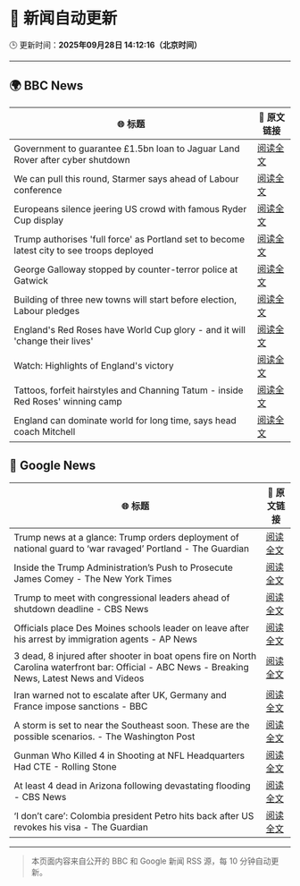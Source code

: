# 🧠 新闻自动更新

🕒 更新时间：**2025年09月28日 14:12:16（北京时间）**

---

## 🌍 BBC News

| 🌐 标题 | 🔗 原文链接 |
|--------|-------------|
| Government to guarantee £1.5bn loan to Jaguar Land Rover after cyber shutdown | [阅读全文](https://www.bbc.com/news/articles/cgl15ykerlro?at_medium=RSS&at_campaign=rss) |
| We can pull this round, Starmer says ahead of Labour conference | [阅读全文](https://www.bbc.com/news/articles/cn0xzdgyx0do?at_medium=RSS&at_campaign=rss) |
| Europeans silence jeering US crowd with famous Ryder Cup display | [阅读全文](https://www.bbc.com/sport/golf/articles/cg5endmdq42o?at_medium=RSS&at_campaign=rss) |
| Trump authorises 'full force' as Portland set to become latest city to see troops deployed | [阅读全文](https://www.bbc.com/news/articles/cddmn6ge6e2o?at_medium=RSS&at_campaign=rss) |
| George Galloway stopped by counter-terror police at Gatwick | [阅读全文](https://www.bbc.com/news/articles/c20e4ge36e6o?at_medium=RSS&at_campaign=rss) |
| Building of three new towns will start before election, Labour pledges | [阅读全文](https://www.bbc.com/news/articles/cly1geen679o?at_medium=RSS&at_campaign=rss) |
| England's Red Roses have World Cup glory - and it will 'change their lives' | [阅读全文](https://www.bbc.com/sport/rugby-union/articles/cpq5w24899ro?at_medium=RSS&at_campaign=rss) |
| Watch: Highlights of England's victory | [阅读全文](https://www.bbc.com/sport/rugby-union/videos/c4g7qz5xx5lo?at_medium=RSS&at_campaign=rss) |
| Tattoos, forfeit hairstyles and Channing Tatum - inside Red Roses' winning camp | [阅读全文](https://www.bbc.com/sport/rugby-union/articles/c04q377rwq0o?at_medium=RSS&at_campaign=rss) |
| England can dominate world for long time, says head coach Mitchell | [阅读全文](https://www.bbc.com/sport/rugby-union/articles/cqlzgdxplyyo?at_medium=RSS&at_campaign=rss) |

## 📰 Google News

| 🌐 标题 | 🔗 原文链接 |
|--------|-------------|
| Trump news at a glance: Trump orders deployment of national guard to ‘war ravaged’ Portland - The Guardian | [阅读全文](https://news.google.com/rss/articles/CBMikAFBVV95cUxOMTJKUTNTX1otVW1ndEJPMzNISXU3djdKMmNaUS1GSkNwQ0tNSDlPSmRmMmhFM0NqeVFQTXdBSEQ5eGhXakVpOGRVOElVX3pibHJRcHVNTWVpNU1PVGdyMHlGbnJIRzRNeEIwQzMwSTBZMm5sbWdGeEoweXF5SG9tb3BrQTJuTjZ1V2VaMFhBZFM?oc=5) |
| Inside the Trump Administration’s Push to Prosecute James Comey - The New York Times | [阅读全文](https://news.google.com/rss/articles/CBMiigFBVV95cUxPb1k0cHVhbkhsSnFhYVRvUXh6WEVzZWNKSXpGSkxIVmlNc3pNMThpVFc3blNrUGhVazRzb3ptSXBhcnB5LUdONDZIelBWckhIWGQ1UnQ3VHFrQ0s2UkFXSFBnZGlZelZfUk9kcHllalRFLURzLWhwQzRqYkVzNnFvajRrYUtTaGVGRVE?oc=5) |
| Trump to meet with congressional leaders ahead of shutdown deadline - CBS News | [阅读全文](https://news.google.com/rss/articles/CBMingFBVV95cUxNejNCc3o2dHRJU0VKNFJ3OEpRWXFFSHdtMDlHdUM1Z05SUF9Wb2VSUlRGMTNERXhweWRIVl9yZlJKSzdEbDN6MzZ1TksxSkxtdlA5bUhIVFMwYmY1NUdtbFNSWnZVV0RncUFjbFc4aGlSTnd5UVZFS0tWYnN1OTdwVVBVVVdRVEZGTFNIQ29jdzAtb291TU0wOEZqMFRnQdIBowFBVV95cUxNQmhabm5BVDlHb3hZU1Q3bGNHMmdnR3haVDQyRG1LM21jUHFIMEc4aWg1WTNQNmZIS2dvdFZIVVo0ZHdfN084QkJYVk9oVHh1SlpUZEtMZUFBVXJhcjJ6QkpaVjcxRnZlM0JESDJ1OEdtSG1HMDJFbTlQS2NhQy0xaE5fMWlSN2x3NTRWcHdYRDA0dnhTcTROdElvMFBjRVVfc2RN?oc=5) |
| Officials place Des Moines schools leader on leave after his arrest by immigration agents - AP News | [阅读全文](https://news.google.com/rss/articles/CBMiowFBVV95cUxNeFllcURLanVUS2txemxaaDBJVFhwYUFSWl9YNGhtempfVG02am03aGk2WUhCUW1TN29VbXNsOURqMmxIYUsyN2dXb0lhN3cxbmhOTnZGNHo1cjIwMDVWM3dTQ1dfM1N4anM0alladnBBOXVPT082ZGlISzMyU0lrVXhsQXUxSVRqOGVVTlN5ZW9FRFhhVUZTai02OVZHSGJSSmNv?oc=5) |
| 3 dead, 8 injured after shooter in boat opens fire on North Carolina waterfront bar: Official - ABC News - Breaking News, Latest News and Videos | [阅读全文](https://news.google.com/rss/articles/CBMijwFBVV95cUxOQzhEbVQ1cDlDaWUta3c3WjJicFJ4LU12bUY4LVl0b04wSmxBZW5DZVhUZE9MQV81TVRaTjlycy1jRlZGWDYtWHktVTMyY2FZd1FqNGRGZGRhb3B0dTNaZ1JLOW9kYzBVbElTeFphNjVNZjNVUFV6NkRwNzM0a3M4cUFFMGtISV9meHE4dFJIVdIBlAFBVV95cUxPTjF1VDR5TXFCRG5qZ3Q2VEpLOUplVWpKMGRSekExRVZYUGduMVZJelFpcTF0SGY0VFUwQnA0VHRMS3J4Y0tVNFhkME1pV1U5MGc3ai1KYk8wTU9SQmxNNnYtZnZJWmNaZWZ0UVBJbmJQaDR4Y083RTg5NnQwMkRsZ0ZqcU9JUDhzRmw2WWZoQXItZ3JG?oc=5) |
| Iran warned not to escalate after UK, Germany and France impose sanctions - BBC | [阅读全文](https://news.google.com/rss/articles/CBMiWkFVX3lxTFB5amFFQk5mZTF4czhMbzRjVGdtb0R4elRPZ2Fnc2dhRG8zNjgtVXZYUGh4VHV0UjE0V2ZzbV9XTTI2eG5MdlhMOFpYVnJabHhaRFJQSGJnSnFnd9IBX0FVX3lxTE9UTkVmdi1NOGk2M2FCUFFWVVg3d21sS0t3ZnViNXlMRjNxNU9fZmpxQmpXbVlUSDhNb05LZ3dKcUVNN1JQU2cwaEFWM2R2Mkd1TG9KUGNNSEtWS2JnQllJ?oc=5) |
| A storm is set to near the Southeast soon. These are the possible scenarios. - The Washington Post | [阅读全文](https://news.google.com/rss/articles/CBMipAFBVV95cUxPLUo0MjZPak80WUF1c2hIaFNKMEREeFk2RTU3QmtPX2wwakZiMDZqUkFyLTVaWHhTemNQaGdqaVltQnRNZGt2SmRxQ0tlX3VSWm5NbWF1SWpfZkFHUmo4ZUZINWVQeEhQRk82ZnZmdGdzU29CdUVqRTlqTU9TNWVKeXBwY21iYjZ0OERqQUtWSWgzc05FV3V2Uk1MRTlsUkxoSGUyNg?oc=5) |
| Gunman Who Killed 4 in Shooting at NFL Headquarters Had CTE - Rolling Stone | [阅读全文](https://news.google.com/rss/articles/CBMiswFBVV95cUxQOGtWX21RREY1cmtMbzdsYm9PRnZ1RmZZUUJDeFBFUVVTYWdQUEVlUUpaYzRnNWtNRl90bmZ4VVJFcG9lMW8zS0owT09ZbFJZYzRPTGYwX0dfdlotN2RjQWVlZWtKRU9IN2dSNDJFZXo0YUxJNS1tTUNZQnUxUXN1TDR5ZkJxZ3hGdEpnV1B0Yks3Y0kyOXoxLWlXVU9xVWtSNmhZbkJBbUwtVnhjN05zbXV3bw?oc=5) |
| At least 4 dead in Arizona following devastating flooding - CBS News | [阅读全文](https://news.google.com/rss/articles/CBMigAFBVV95cUxPZVp4WnNjbHBjanZJTm1VQXI5QXpvN01JT0doZW5QZzlvaWxNUm16bHJ4Y1RnX3N0Mko4bHhuVFF1SUpQbVd6X0o0MG9QdHozTDlJUGV0YlVteGcyTjZ0YzZMclJJN0xJcDNZaTlSNHF1VDBYSmxGYnJHMzVFQk1mcdIBhgFBVV95cUxQeDFFay1BeWpFZUo2MVJjMDVGcWhnMWt6V0pIRVZHVlhnQTk0cy1VQ0FMSEM3QmZqOEFVMGdObGNfSjRXUHlRNWZtWmQtNlBxVmcwaEVsX2tONE9OWC1oQVFlaUItQWJpUWpXck5tRDZyUUcwMXNaOEJMOU43OGtLVWVMX1pXQQ?oc=5) |
| ‘I don’t care’: Colombia president Petro hits back after US revokes his visa - The Guardian | [阅读全文](https://news.google.com/rss/articles/CBMiugFBVV95cUxQOG5oSXN4aHV1U3dQR1ZZQ1ZoTmxlcUhyVUdKYllHUXpRZFRsbndSWnl6V2NNR3c1cU1OdmRXSkhzNEo2OFBCRHFqZzJfcEVFRjdWOE5mcnlSbFh5ZFNQNzRybmFDcXpfYUZLbmpsWlBoWF9uR3Y1YlVmb0tES1NjbFprcmhFRmR0RXZFTXpHcE03dmRyWGtmY0VMaHN1T01MbHJ3R3oyZHdveHhNTTZCbkliaHphUWZwUUE?oc=5) |

---
> 本页面内容来自公开的 BBC 和 Google 新闻 RSS 源，每 10 分钟自动更新。